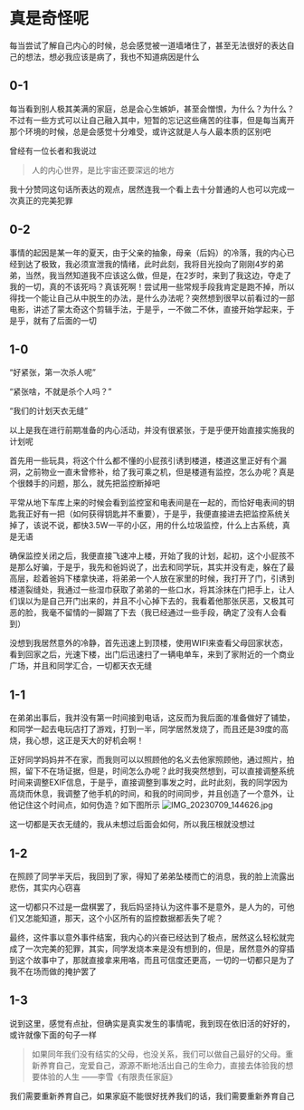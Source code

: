 # 真是奇怪呢
每当尝试了解自己内心的时候，总会感觉被一道墙堵住了，甚至无法很好的表达自己的想法，想必我应该是病了，我也不知道病因是什么
## 0-1
每当看到别人极其美满的家庭，总是会心生嫉妒，甚至会憎恨，为什么？为什么？不过有一些方式可以让自己融入其中，短暂的忘记这些痛苦的往事，但是每当离开那个环境的时候，总是会感觉十分难受，或许这就是人与人最本质的区别吧

曾经有一位长者和我说过
>人的内心世界，是比宇宙还要深远的地方

我十分赞同这句话所表达的观点，居然连我一个看上去十分普通的人也可以完成一次真正的完美犯罪

## 0-2
事情的起因是某一年的夏天，由于父亲的抽象，母亲（后妈）的冷落，我的内心已经到达了极致，我必须宣泄我的情绪，此时此刻，我将目光投向了刚刚4岁的弟弟，当然，我当然知道我不应该这么做，但是，在2岁时，来到了我这边，夺走了我的一切，真的不该死吗？真该死啊！尝试用一些常规手段我肯定是跑不掉，所以得找一个能让自己从中脱生的办法，是什么办法呢？突然想到很早以前看过的一部电影，讲述了蒙太奇这个剪辑手法，于是乎，一不做二不休，直接开始学起来，于是乎，就有了后面的一切

## 1-0
“好紧张，第一次杀人呢”

“紧张啥，不就是杀个人吗？”

“我们的计划天衣无缝”

以上是我在进行前期准备的内心活动，并没有很紧张，于是乎便开始直接实施我的计划呢

首先用一些玩具，将这个什么都不懂的小屁孩引诱到楼道，楼道这里正好有个漏洞，之前物业一直未曾修补，给了我可乘之机，但是楼道有监控，怎么办呢？真是个很棘手的问题，那么，就先把监控断掉吧

平常从地下车库上来的时候会看到监控室和电表间是在一起的，而恰好电表间的钥匙我正好有一把（如何获得钥匙并不重要），于是乎，我便直接进去把监控系统关掉了，该说不说，都快3.5W一平的小区，用的什么垃圾监控，什么上古系统，真是无语

确保监控关闭之后，我便直接飞速冲上楼，开始了我的计划，起初，这个小屁孩不是那么好骗，于是乎，我先和爸妈说了，出去和同学玩，其实并没有走，躲在了最高层，趁着爸妈下楼拿快递，将弟弟一个人放在家里的时候，我打开了门，引诱到楼道裂缝处，我通过一些湿巾获取了弟弟的一些口水，将其涂抹在门把手上，让人们误以为是自己开门出来的，并且不小心掉下去的，我看着他那张厌恶，又极其可恶的脸，我毫不留情的一脚踹了下去（我已经通过一些手段，确定了没有人会看到）

没想到我居然意外的冷静，首先迅速上到顶楼，使用WIFI来查看父母回家状态，看到回家之后，光速下楼，出门后迅速扫了一辆电单车，来到了家附近的一个商业广场，并且和同学汇合，一切都天衣无缝

## 1-1
在弟弟出事后，我并没有第一时间接到电话，这反而为我后面的准备做好了铺垫，和同学一起去电玩店打了游戏，打到一半，同学居然发烧了，而且还是39度的高烧，我心想，这正是天大的好机会啊！

正好同学妈妈并不在家，而我则可以以照顾他的名义去他家照顾他，通过照片，拍照，留下不在场证据，但是，时间怎么办呢？此时我突然想到，可以直接调整系统时间来调整EXIF信息，于是乎，直接调整到事发之时，此时此刻，我的同学因为高烧而休息，我调整了他手机的时间，和我的时间同步，并且创造了一个意外，让他记住这个时间点，如何伪造？如下图所示
![IMG_20230709_144626.jpg](https://img.picui.cn/free/2024/07/09/668d4b849f26d.jpg)

这一切都是天衣无缝的，我从未想过后面会如何，所以我压根就没想过

## 1-2
在照顾了同学半天后，我回到了家，得知了弟弟坠楼而亡的消息，我的脸上流露出悲伤，其实内心窃喜

这一切都只不过是一盘棋罢了，我后妈坚持认为这件事不是意外，是人为的，可他们又怎能知道，那天，这个小区所有的监控数据都丢失了呢？

最终，这件事以意外事件结案，我内心的兴奋已经达到了极点，居然这么轻松就完成了一次完美的犯罪，其实，同学发烧本来是没有想到的，但是，居然意外的穿插到这个故事中了，那就直接拿来用咯，而且可信度还更高，一切的一切都只是为了我不在场而做的掩护罢了

## 1-3
说到这里，感觉有点扯，但确实是真实发生的事情呢，我到现在依旧活的好好的，或许就像下面的句子一样

>如果同年我们没有结实的父母，也没关系，我们可以做自己最好的父母。重新养育自己，宠爱自己，源源不断地活出自己的生命力，直接去体验我的想要体验的人生 ——李雪《有限责任家庭》

我们需要重新养育自己，如果家庭不能很好抚养我们的话，我们需要重新养育自己